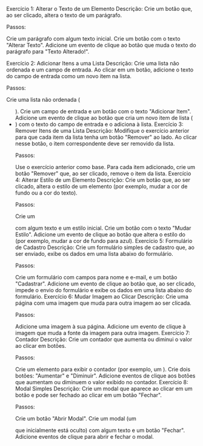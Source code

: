 Exercício 1: Alterar o Texto de um Elemento
Descrição: Crie um botão que, ao ser clicado, altera o texto de um parágrafo.

Passos:

Crie um parágrafo com algum texto inicial.
Crie um botão com o texto "Alterar Texto".
Adicione um evento de clique ao botão que muda o texto do parágrafo para "Texto Alterado!".


Exercício 2: Adicionar Itens a uma Lista
Descrição: Crie uma lista não ordenada e um campo de entrada. Ao clicar em um botão, adicione o texto do campo de entrada como um novo item na lista.

Passos:

Crie uma lista não ordenada (<ul>).
Crie um campo de entrada e um botão com o texto "Adicionar Item".
Adicione um evento de clique ao botão que cria um novo item de lista (<li>) com o texto do campo de entrada e o adiciona à lista.
Exercício 3: Remover Itens de uma Lista
Descrição: Modifique o exercício anterior para que cada item da lista tenha um botão "Remover" ao lado. Ao clicar nesse botão, o item correspondente deve ser removido da lista.

Passos:

Use o exercício anterior como base.
Para cada item adicionado, crie um botão "Remover" que, ao ser clicado, remove o item da lista.
Exercício 4: Alterar Estilo de um Elemento
Descrição: Crie um botão que, ao ser clicado, altera o estilo de um elemento (por exemplo, mudar a cor de fundo ou a cor do texto).

Passos:

Crie um <div> com algum texto e um estilo inicial.
Crie um botão com o texto "Mudar Estilo".
Adicione um evento de clique ao botão que altera o estilo do <div> (por exemplo, mudar a cor de fundo para azul).
Exercício 5: Formulário de Cadastro
Descrição: Crie um formulário simples de cadastro que, ao ser enviado, exibe os dados em uma lista abaixo do formulário.

Passos:

Crie um formulário com campos para nome e e-mail, e um botão "Cadastrar".
Adicione um evento de clique ao botão que, ao ser clicado, impede o envio do formulário e exibe os dados em uma lista abaixo do formulário.
Exercício 6: Mudar Imagem ao Clicar
Descrição: Crie uma página com uma imagem que muda para outra imagem ao ser clicada.

Passos:

Adicione uma imagem à sua página.
Adicione um evento de clique à imagem que muda a fonte da imagem para outra imagem.
Exercício 7: Contador
Descrição: Crie um contador que aumenta ou diminui o valor ao clicar em botões.

Passos:

Crie um elemento para exibir o contador (por exemplo, um <span>).
Crie dois botões: "Aumentar" e "Diminuir".
Adicione eventos de clique aos botões que aumentam ou diminuem o valor exibido no contador.
Exercício 8: Modal Simples
Descrição: Crie um modal que aparece ao clicar em um botão e pode ser fechado ao clicar em um botão "Fechar".

Passos:

Crie um botão "Abrir Modal".
Crie um modal (um <div> que inicialmente está oculto) com algum texto e um botão "Fechar".
Adicione eventos de clique para abrir e fechar o modal.